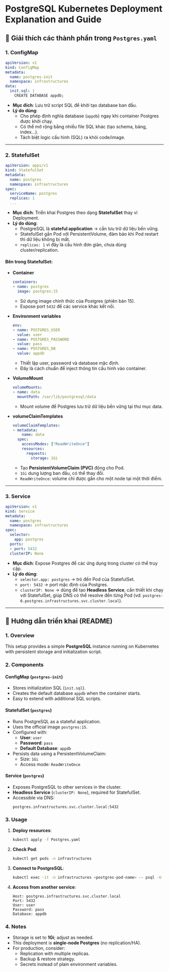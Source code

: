# PostgreSQL Kubernetes Deployment Explanation and Guide

## 🔎 Giải thích các thành phần trong `Postgres.yaml`

### 1. **ConfigMap**
```yaml
apiVersion: v1
kind: ConfigMap
metadata:
  name: postgres-init
  namespace: infrastructures
data:
  init.sql: |
    CREATE DATABASE appdb;
```
- **Mục đích**: Lưu trữ script SQL để khởi tạo database ban đầu.
- **Lý do dùng**:
  - Cho phép định nghĩa database (`appdb`) ngay khi container Postgres được khởi chạy.
  - Có thể mở rộng bằng nhiều file SQL khác (tạo schema, bảng, index…).
  - Tách biệt logic cấu hình (SQL) ra khỏi code/image.

---

### 2. **StatefulSet**
```yaml
apiVersion: apps/v1
kind: StatefulSet
metadata:
  name: postgres
  namespace: infrastructures
spec:
  serviceName: postgres
  replicas: 1
  ...
```
- **Mục đích**: Triển khai Postgres theo dạng **StatefulSet** thay vì Deployment.
- **Lý do dùng**:
  - PostgreSQL là **stateful application** → cần lưu trữ dữ liệu bền vững.
  - StatefulSet gắn Pod với PersistentVolume, đảm bảo khi Pod restart thì dữ liệu không bị mất.
  - `replicas: 1` vì đây là cấu hình đơn giản, chưa dùng cluster/replication.

#### Bên trong StatefulSet:
- **Container**
  ```yaml
  containers:
  - name: postgres
    image: postgres:15
  ```
  - Sử dụng image chính thức của Postgres (phiên bản 15).
  - Expose port `5432` để các service khác kết nối.

- **Environment variables**
  ```yaml
  env:
  - name: POSTGRES_USER
    value: user
  - name: POSTGRES_PASSWORD
    value: pass
  - name: POSTGRES_DB
    value: appdb
  ```
  - Thiết lập user, password và database mặc định.
  - Đây là cách chuẩn để inject thông tin cấu hình vào container.

- **VolumeMount**
  ```yaml
  volumeMounts:
  - name: data
    mountPath: /var/lib/postgresql/data
  ```
  - Mount volume để Postgres lưu trữ dữ liệu bền vững tại thư mục data.

- **volumeClaimTemplates**
  ```yaml
  volumeClaimTemplates:
  - metadata:
      name: data
    spec:
      accessModes: ["ReadWriteOnce"]
      resources:
        requests:
          storage: 1Gi
  ```
  - Tạo **PersistentVolumeClaim (PVC)** động cho Pod.
  - `1Gi` dung lượng ban đầu, có thể thay đổi.
  - `ReadWriteOnce`: volume chỉ được gắn cho một node tại một thời điểm.

---

### 3. **Service**
```yaml
apiVersion: v1
kind: Service
metadata:
  name: postgres
  namespace: infrastructures
spec:
  selector:
    app: postgres
  ports:
  - port: 5432
  clusterIP: None
```
- **Mục đích**: Expose Postgres để các ứng dụng trong cluster có thể truy cập.
- **Lý do dùng**:
  - `selector.app: postgres` → trỏ đến Pod của StatefulSet.
  - `port: 5432` → port mặc định của Postgres.
  - `clusterIP: None` → dùng để tạo **Headless Service**, cần thiết khi chạy với StatefulSet, giúp DNS có thể resolve đến từng Pod (vd: `postgres-0.postgres.infrastructures.svc.cluster.local`).

---

## 📄 Hướng dẫn triển khai (README)

### 1. Overview
This setup provides a simple **PostgreSQL** instance running on Kubernetes with persistent storage and initialization script.

### 2. Components

#### ConfigMap (`postgres-init`)
- Stores initialization SQL (`init.sql`).
- Creates the default database `appdb` when the container starts.
- Easy to extend with additional SQL scripts.

#### StatefulSet (`postgres`)
- Runs PostgreSQL as a stateful application.
- Uses the official image `postgres:15`.
- Configured with:
  - **User**: `user`
  - **Password**: `pass`
  - **Default Database**: `appdb`
- Persists data using a PersistentVolumeClaim:
  - Size: `1Gi`
  - Access mode: `ReadWriteOnce`

#### Service (`postgres`)
- Exposes PostgreSQL to other services in the cluster.
- **Headless Service** (`clusterIP: None`), required for StatefulSet.
- Accessible via DNS:
  ```
  postgres.infrastructures.svc.cluster.local:5432
  ```

### 3. Usage

1. **Deploy resources**:
   ```bash
   kubectl apply -f Postgres.yaml
   ```

2. **Check Pod**:
   ```bash
   kubectl get pods -n infrastructures
   ```

3. **Connect to PostgreSQL**:
   ```bash
   kubectl exec -it -n infrastructures <postgres-pod-name> -- psql -U user -d appdb
   ```

4. **Access from another service**:
   ```
   Host: postgres.infrastructures.svc.cluster.local
   Port: 5432
   User: user
   Password: pass
   Database: appdb
   ```

### 4. Notes
- Storage is set to **1Gi**; adjust as needed.
- This deployment is **single-node Postgres** (no replication/HA).
- For production, consider:
  - Replication with multiple replicas.
  - Backup & restore strategy.
  - Secrets instead of plain environment variables.
